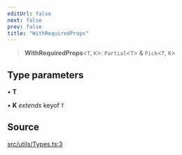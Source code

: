 ```yaml
---
editUrl: false
next: false
prev: false
title: "WithRequiredProps"
---
```


> **WithRequiredProps**\<`T`, `K`\>: `Partial`\<`T`\> & `Pick`\<`T`, `K`\>

## Type parameters

• **T**

• **K** *extends* keyof `T`

## Source

[src/utils/Types.ts:3](https://github.com/relishinc/dill-pixel/blob/543438455c9a47928084300159416186c2aa1095/src/utils/Types.ts#L3)
